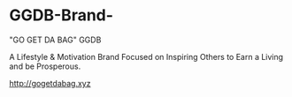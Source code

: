 # GGDB-Brand-
"GO GET DA BAG" GGDB 

A Lifestyle & Motivation Brand Focused on Inspiring Others to Earn a Living and be Prosperous.

http://gogetdabag.xyz
